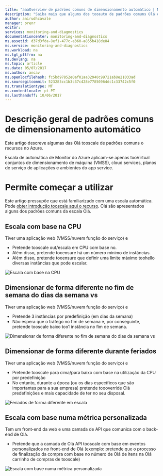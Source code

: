 ```yaml
---
title: "aaaOverview de padrões comuns de dimensionamento automático | Microsoft Docs"
description: "Saiba mais que alguns dos tooauto de padrões comuns Olá dimensionar os recursos no Azure."
author: anirudhcavale
manager: orenr
editor: 
services: monitoring-and-diagnostics
documentationcenter: monitoring-and-diagnostics
ms.assetid: d37d3fda-8ef1-477c-a360-a855b418de84
ms.service: monitoring-and-diagnostics
ms.workload: na
ms.tgt_pltfrm: na
ms.devlang: na
ms.topic: article
ms.date: 05/07/2017
ms.author: ancav
ms.openlocfilehash: fc5bd97852e0af01aa32940c99721ab8e21033ad
ms.sourcegitcommit: 523283cc1b3c37c428e77850964dc1c33742c5f0
ms.translationtype: MT
ms.contentlocale: pt-PT
ms.lasthandoff: 10/06/2017
---
```

# <a name="overview-of-common-autoscale-patterns"></a>Descrição geral de padrões comuns de dimensionamento automático
Este artigo descreve algumas das Olá tooscale de padrões comuns o recursos no Azure.

Escala de automática de Monitor do Azure aplicam-se apenas tooVirtual conjuntos de dimensionamento de máquina (VMSS), cloud services, planos de serviço de aplicações e ambientes do app service. 

# <a name="lets-get-started"></a>Permite começar a utilizar

Este artigo pressupõe que está familiarizado com uma escala automática. Pode [obter introdução tooscale aqui o recurso][1]. Olá são apresentados alguns dos padrões comuns da escala Olá.

## <a name="scale-based-on-cpu"></a>Escala com base na CPU

Tiver uma aplicação web (VMSS/nuvem função do serviço) e 

- Pretende tooscale out/escala em CPU com base no.
- Além disso, pretende tooensure há um número mínimo de instâncias. 
- Além disso, pretende tooensure que definir uma limite máximo toohello diversas instâncias que pode escalar.

![Escala com base na CPU][2]

## <a name="scale-differently-on-weekdays-vs-weekends"></a>Dimensionar de forma diferente no fim de semana do dias da semana vs

Tiver uma aplicação web (VMSS/nuvem função do serviço) e

- Pretende 3 instâncias por predefinição (em dias da semana)
- Não espera que o tráfego no fim de semana e, por conseguinte, pretende tooscale baixo too1 instância no fim de semana.

![Dimensionar de forma diferente no fim de semana do dias da semana vs][3]

## <a name="scale-differently-during-holidays"></a>Dimensionar de forma diferente durante feriados

Tiver uma aplicação web (VMSS/nuvem função do serviço) e 

- Pretende tooscale para cima/para baixo com base na utilização da CPU por predefinição
- No entanto, durante a época (ou os dias específicos que são importantes para a sua empresa) pretende toooverride Olá predefinições e mais capacidade de ter no seu disposal.

![Feriados de forma diferente em escala][4]

## <a name="scale-based-on-custom-metric"></a>Escala com base numa métrica personalizada

Tem um front-end da web e uma camada de API que comunica com o back-end de Olá. 

- Pretende que a camada de Olá API tooscale com base em eventos personalizados no front-end de Olá (exemplo: pretende que o processo de finalização da compra com base no número de Olá de itens na Olá carrinho de compras de tooscale)

![Escala com base numa métrica personalizada][5]

<!--Reference-->
[1]: ./monitoring-autoscale-get-started.md
[2]: ./media/monitoring-autoscale-common-scale-patterns/scale-based-on-cpu.png
[3]: ./media/monitoring-autoscale-common-scale-patterns/weekday-weekend-scale.png
[4]: ./media/monitoring-autoscale-common-scale-patterns/holidays-scale.png
[5]: ./media/monitoring-autoscale-common-scale-patterns/custom-metric-scale.png